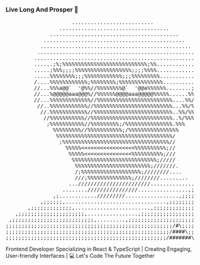 ### Live Long And Prosper :vulcan_salute:

<pre>
                     .......................... 
                 ................................... 
              ......................................... 
            ............................................. 
           ................................................ 
          .................................................. 
         .................................................... 
         ......;%;%%%%%%%%%%%%%%%%%%%%%%%%%%%;%%.............. 
         .....;%%%;;;;%%%%%%%%%%%%%%%%%%;;;;%%%%..............% 
         .....%%%%%%%%;;;%%%%%%%%%%%%;;;%%%%%%%%%............%%% 
         /....%%%%%%%%%%%%;%%%%%%%%;%%%%%%%%%%%%%%..........;%%% 
         //...%%%a@@`  '@%%//%%%%%%%%@`  '@@a%%%%%%........;%/%% 
         //...%@@@@@aaa@@@%//%%%%%%@@@@aaa@@@@@%%%%%......%%/%% 
         //...%%%%%%%%%%%%%//%%%%%%%%%%%%%%%%%%%%%%%%....%%/%%% 
          //..%%%%%%%%%%%%//%%%%%%%%%%%%%%%%%%%%%%%%%...%%/%%% 
           //.%%%%%%%%%%%%//%%%%%%%%%%%%%%%%%%%%%%%%%..%%/%%% 
            //%%%%%%%%%%%//%%%%%%%%%%%%%%%%%%%%%%%%%%..%/%%% 
             ;%%%%%%%%%%%//%%%%%%%%%;/%%%%%%%%%%%%%%%.%%% 
               %%%%%%%%%//%%%%%%%%%%%;/%%%%%%%%%%%%%%%% 
                %%%%%%%%%%%%%%%%%%%%%%%%%%%%%%%%%%%%%/ 
                 ;%%%%%%%%%%%%%%%%%%%%%%%%%%%%%%%%%%// 
                   %%%%%<<<<<<<<<<<<<<<<<%%%%%%%%%%;// 
                    %%%%%<<<<<<<<<<<<<<<%%%%%%%%%%;/// 
                     %%%%%%%%%%%%%%%%%%%%%%%%%%%;///// 
                      %%%%%%%%%%%%%%%%%%%%%%%%;///////. 
                      /;%%%%%%%%%%%%%%%%%%%;////////.... 
                      ///;%%%%%%%%%%%%%%;////////......... 
                    ...///////////////////////.............. 
                  ........////////////////................,;;, 
               ,;............/////////.................,;;;;;;;;, 
           ,;;;;;;,................................,;;;;;;;;;;;;;;, 
       ,;;;;;;;;;;;;;,........................,;;;;;;;;;;;;;;;;;;;; 
   ,;;;;;;;;;;;;;;;;;;;;;,................,;;;;;;;;;;;;;;;;;;;;;;;; 
 ,;;;;;;;;;;;;;;;;;;;;;;;;;;,.........,;;;;;;;;;;;;;;;;;;;;;;;;;;;; 
;;;;;;;;;;;;;;;;;;;;;;;;;;;;;;;;;;;;;;;;;;;;;;;;;;;;;/#\;;;;;;;;;;; 
;;;;;;;;;;;;;;;;;;;;;;;;;;;;;;;;;;;;;;;;;;;;;;;;;;;;/####\;;;;;;;;; 
;;;;;;;;;;;;;;;;;;;;;;;;;;;;;;;;;;;;;;;;;;;;;;;;;;;/#######\;;;;;;;
</pre>
<!--
**einsoft/einsoft** is a ✨ _special_ ✨ repository because its `README.md` (this file) appears on your GitHub profile.

Here are some ideas to get you started:

- 🔭 I’m currently working on ...
- 🌱 I’m currently learning ...
- 👯 I’m looking to collaborate on ...
- 🤔 I’m looking for help with ...
- 💬 Ask me about ...
- 📫 How to reach me: ...
- 😄 Pronouns: ...
- ⚡ Fun fact: ...
-->
Frontend Developer Specializing in React & TypeScript | Creating Engaging, User-friendly Interfaces | 💻 Let's Code The Future Together

